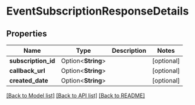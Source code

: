 # EventSubscriptionResponseDetails

## Properties

Name | Type | Description | Notes
------------ | ------------- | ------------- | -------------
**subscription_id** | Option<**String**> |  | [optional]
**callback_url** | Option<**String**> |  | [optional]
**created_date** | Option<**String**> |  | [optional]

[[Back to Model list]](../README.md#documentation-for-models) [[Back to API list]](../README.md#documentation-for-api-endpoints) [[Back to README]](../README.md)


